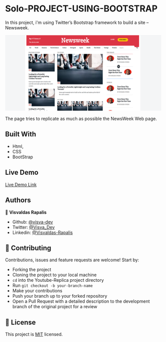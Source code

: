 # Solo-PROJECT-USING-BOOTSTRAP

In this project, i'm using Twitter’s Bootstrap framework to build a site – Newsweek.

![screenshot](./images/pKZGbOv.png)

The page tries to replicate as much as possible the NewsWeek Web page.

## Built With

- Html,
- CSS
- BootStrap

## Live Demo

[Live Demo Link](https://rawcdn.githack.com/visva-dev/PROJECT-USING-BOOTSTRAP/16b4c750cf2036c3ba2fab6e4cbd68c061dc048f/index.html)

## Authors

👤 **Visvaldas Rapalis**

- Github: [@visva-dev](https://github.com/visva-dev)
- Twitter: [@Visva_Dev](https://twitter.com/Visva_Dev)
- Linkedin: [@Visvaldas-Rapalis](https://www.linkedin.com/in/visvaldas-rapalis/)

## 🤝 Contributing

Contributions, issues and feature requests are welcome! Start by:

- Forking the project
- Cloning the project to your local machine
- `cd` into the Youtube-Replica project directory
- Run `git checkout -b your-branch-name`
- Make your contributions
- Push your branch up to your forked repository
- Open a Pull Request with a detailed description to the development branch of the original project for a review

## 📝 License

This project is [MIT](https://opensource.org/licenses/MIT) licensed.
